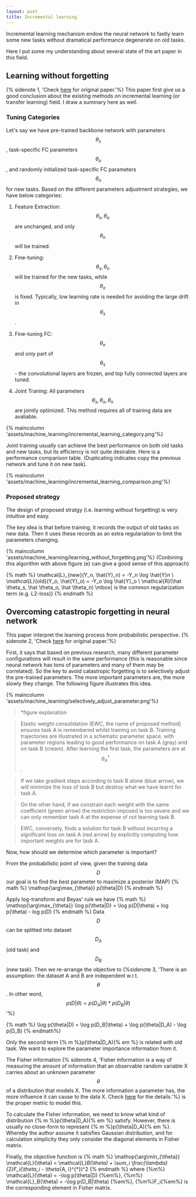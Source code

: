 ```yaml
---
layout: post
title: Incremental learning
---
```


Incremental learning mechanism endow the neural network to fastly learn some new tasks without dramatical performance degenerate on old tasks.

Here I put some my understanding about several state of the art paper in this field.

## Learning without forgetting
{% sidenote 1, 'Check [here](https://arxiv.org/pdf/1606.09282.pdf) for original paper.'%}
This paper first give us a good conclusion about the existing methods on incremental learning (or transfer learning) field. I draw a summary here as well.

### Tuning Categories
Let's say we have pre-trained backbone network with parameters $$\theta_s$$, task-specific FC parameters $$\theta_o$$, and randomly initialized task-specific FC parameters $$\theta_n$$ for new tasks. Based on the different parameters adjustment strategies, we have below categories:
1. Feature Extraction: $$\theta_s, \theta_o$$ are unchanged, and only $$\theta_n$$ will be trained.

2. Fine-tuning: $$\theta_s, \theta_n$$ will be trained for the new tasks, while $$\theta_o$$ is fixed. Typically, low learning rate is needed for avoiding the large drift in $$\theta_s$$.

3. Fine-tuning FC: $$\theta_n$$ and only part of $$\theta_s$$ - the convolutional layers are frozen, and top fully connected layers are tuned. 

4. Joint Traning: All parameters $$\theta_s, \theta_o, \theta_n$$ are jointly optimized. This method requires all of training data are avaliable.

{% maincolumn 'assets/machine_learning/incremental_learning_category.png'%}

Joint training usually can achieve the best performance on both old tasks and new tasks, but its efficiency is not quite desirable. 
Here is a performance comparison table. (Duplicating indicates copy the previous network and tune it on new task).

{% maincolumn 'assets/machine_learning/incremental_learning_comparison.png'%}


### Proposed strategy
The design of proposed stratgy (i.e. learning without forgetting) is very intuitive and easy.

The key idea is that before training, it records the output of old tasks on new data. Then it uses these records as an extra regulariation to limit the parameters changing.

{% maincolumn 'assets/machine_learning/learning_without_forgetting.png'%}
(Conbining this algorithm with above figure (e) can give a good sense of this approach) 

{% math %}
\mathcal{L}_{new}(Y_n, \hat{Y}_n) = -Y_n \log \hat{Y}_n \\
\mathcal{L}_{old}(Y_o, \hat{Y}_o) = -Y_o \log \hat{Y}_o \\
\mathcal{R}(\hat \theta_s, \hat \theta_o, \hat \theta_n) \mbox{ is the common regularization term (e.g. L2-loss)}
{% endmath %}




## Overcoming catastropic forgetting in neural network

This paper interpret the learning process from probabilistic perspective. 
{% sidenote 2, 'Check [here](https://arxiv.org/pdf/1612.00796.pdf) for original paper.'%}

First, it says that based on previous research, many different parameter configurations will result in the same performance (this is reasonable since neural network has tons of parameters and many of them may be correlated). So the key to avoid catastropic forgetting is to selectively adjust the pre-trained parameters. The more important parameters are, the more slowly they change.
The following figure illustrates this idea.

{% maincolumn 'assets/machine_learning/selectively_adjust_parameter.png'%}

> *figure explanation

> Elastic weight consolidation (EWC, the name of proposed method) ensures task A is remembered whilst training on task B. 
> Training trajectories are illustrated in a schematic parameter space, with parameter regions leading to good performance on task A (gray) and on task B (cream). 
> After learning the first task, the parameters are at $$\theta_A^{*}$$ . 

> If we take gradient steps according to task B alone (blue arrow), we will minimize the loss of task B but destroy what we have learnt for task A. 

> On the other hand, if we constrain each weight with the same coefficient (green arrow) the restriction imposed is too severe and we can only remember task A at the expense of not learning task B. 

> EWC, conversely, finds a solution for task B without incurring a significant loss on task A (red arrow) by explicitly computing how important weights are for task A.


Now, how should we determine which parameter is important?

From the probabilistic point of view, given the training data $$D$$ our goal is to find the best parameter to maximize a posterior (MAP)
{% math %}
\mathop{\arg\max_{\theta}} p(\theta|D)
{% endmath %}

Apply log-transform and Beyas' rule we have
{% math %}
\mathop{\arg\max_{\theta}} \log p(\theta|D) = \log p(D|\theta) + log p(\theta) - log p(D)
{% endmath %}
Data $$D$$ can be splitted into dataset $$D_A$$ (old task) and $$D_B$$ (new task). Then we re-arrange the objective to 
{%sidenote 3, 'There is an assumption: the dataset A and B are independent w.r.t. $$\theta$$. In other word, $$p(D|\theta) = p(D_A|\theta)*p(D_B|\theta)$$'%}

{% math %}
\log p(\theta|D) = \log p(D_B|\theta) + \log p(\theta|D_A) - \log p(D_B)
{% endmath%}

Only the second term {% m %}p(\theta|D_A){% em %} is related with old task. We want to explore the parameter importance information from it.

The Fisher information 
{% sidenote 4, 'Fisher information is a way of measuring the amount of information that an observable random variable X carries about an unknown parameter $$\theta$$ of a distribution that models X. The more information a parameter has, the more influence it can cause to the data X.
Check [here](https://en.wikipedia.org/wiki/Fisher_information) for the details.'%} 
is the proper metric to model this.

To calculate the Fisher information, we need to know what kind of distribution 
{% m %}p(\theta|D_A){% em %} satisfy. However, there is usually no close-form to represent {% m %}p(\theta|D_A){% em %}. Whereby the author assume it satisfies Gaussian distribution, and for calculation simplicity they only consider the diagonal elements in Fisher matrix. 

Finally, the objective function is
{% math %}
\mathop{\arg\min_{\theta}} \mathcal{L}(\theta) = \mathcal{L}_B(\theta) + \sum_i \frac{\lambda}{2}F_i(\theta_i - \theta_{A, i}^{*})^2
{% endmath %}
where {%m%} \mathcal{L}(\theta) = -\log p(\theta|D) {%em%}, {%m%} \mathcal{L}_B(\theta) = -\log p(D_B|\theta) {%em%}, {%m%}F_i{%em%} is the corresponding element in Fisher matrix.






